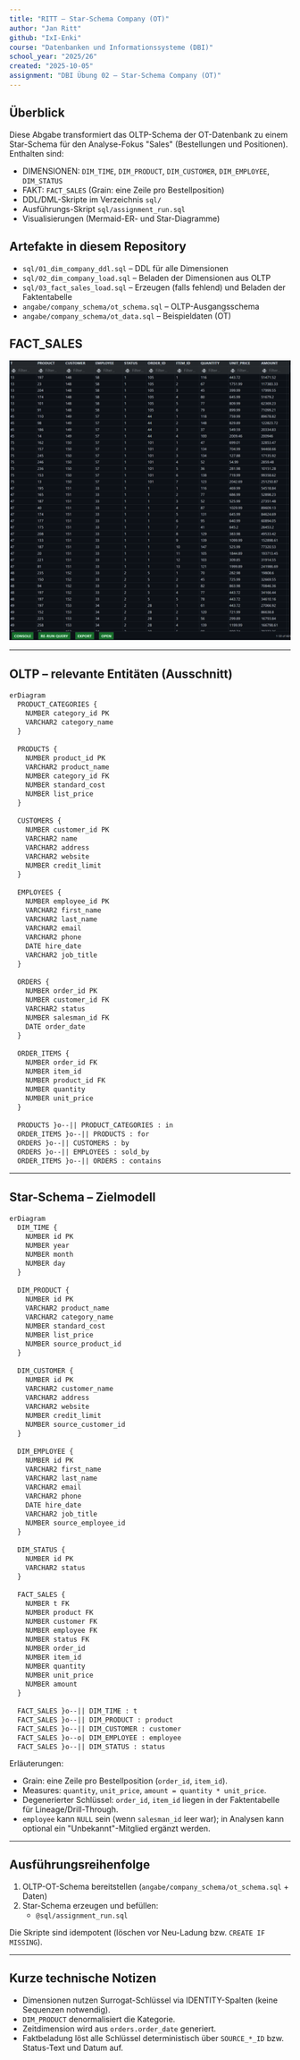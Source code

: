 ```yaml
---
title: "RITT – Star-Schema Company (OT)"
author: "Jan Ritt"
github: "IxI-Enki"
course: "Datenbanken und Informationssysteme (DBI)"
school_year: "2025/26"
created: "2025-10-05"
assignment: "DBI Übung 02 – Star-Schema Company (OT)"
---
```


## Überblick

Diese Abgabe transformiert das OLTP-Schema der OT-Datenbank zu einem Star-Schema für den Analyse-Fokus "Sales" (Bestellungen und Positionen). Enthalten sind:

- DIMENSIONEN: `DIM_TIME`, `DIM_PRODUCT`, `DIM_CUSTOMER`, `DIM_EMPLOYEE`, `DIM_STATUS`
- FAKT: `FACT_SALES` (Grain: eine Zeile pro Bestellposition)
- DDL/DML-Skripte im Verzeichnis `sql/`
- Ausführungs-Skript `sql/assignment_run.sql`
- Visualisierungen (Mermaid-ER- und Star-Diagramme)

## Artefakte in diesem Repository

- `sql/01_dim_company_ddl.sql` – DDL für alle Dimensionen
- `sql/02_dim_company_load.sql` – Beladen der Dimensionen aus OLTP
- `sql/03_fact_sales_load.sql` – Erzeugen (falls fehlend) und Beladen der Faktentabelle
- `angabe/company_schema/ot_schema.sql` – OLTP-Ausgangsschema
- `angabe/company_schema/ot_data.sql` – Beispieldaten (OT)

## FACT_SALES

![Fact Sales](angabe/img/fact_sales.png)

---

## OLTP – relevante Entitäten (Ausschnitt)

```mermaid
erDiagram
  PRODUCT_CATEGORIES {
    NUMBER category_id PK
    VARCHAR2 category_name
  }

  PRODUCTS {
    NUMBER product_id PK
    VARCHAR2 product_name
    NUMBER category_id FK
    NUMBER standard_cost
    NUMBER list_price
  }

  CUSTOMERS {
    NUMBER customer_id PK
    VARCHAR2 name
    VARCHAR2 address
    VARCHAR2 website
    NUMBER credit_limit
  }

  EMPLOYEES {
    NUMBER employee_id PK
    VARCHAR2 first_name
    VARCHAR2 last_name
    VARCHAR2 email
    VARCHAR2 phone
    DATE hire_date
    VARCHAR2 job_title
  }

  ORDERS {
    NUMBER order_id PK
    NUMBER customer_id FK
    VARCHAR2 status
    NUMBER salesman_id FK
    DATE order_date
  }

  ORDER_ITEMS {
    NUMBER order_id FK
    NUMBER item_id
    NUMBER product_id FK
    NUMBER quantity
    NUMBER unit_price
  }

  PRODUCTS }o--|| PRODUCT_CATEGORIES : in
  ORDER_ITEMS }o--|| PRODUCTS : for
  ORDERS }o--|| CUSTOMERS : by
  ORDERS }o--|| EMPLOYEES : sold_by
  ORDER_ITEMS }o--|| ORDERS : contains
```

---

## Star-Schema – Zielmodell

```mermaid
erDiagram
  DIM_TIME {
    NUMBER id PK
    NUMBER year
    NUMBER month
    NUMBER day
  }

  DIM_PRODUCT {
    NUMBER id PK
    VARCHAR2 product_name
    VARCHAR2 category_name
    NUMBER standard_cost
    NUMBER list_price
    NUMBER source_product_id
  }

  DIM_CUSTOMER {
    NUMBER id PK
    VARCHAR2 customer_name
    VARCHAR2 address
    VARCHAR2 website
    NUMBER credit_limit
    NUMBER source_customer_id
  }

  DIM_EMPLOYEE {
    NUMBER id PK
    VARCHAR2 first_name
    VARCHAR2 last_name
    VARCHAR2 email
    VARCHAR2 phone
    DATE hire_date
    VARCHAR2 job_title
    NUMBER source_employee_id
  }

  DIM_STATUS {
    NUMBER id PK
    VARCHAR2 status
  }

  FACT_SALES {
    NUMBER t FK
    NUMBER product FK
    NUMBER customer FK
    NUMBER employee FK
    NUMBER status FK
    NUMBER order_id
    NUMBER item_id
    NUMBER quantity
    NUMBER unit_price
    NUMBER amount
  }

  FACT_SALES }o--|| DIM_TIME : t
  FACT_SALES }o--|| DIM_PRODUCT : product
  FACT_SALES }o--|| DIM_CUSTOMER : customer
  FACT_SALES }o--o| DIM_EMPLOYEE : employee
  FACT_SALES }o--|| DIM_STATUS : status
```

Erläuterungen:

- Grain: eine Zeile pro Bestellposition (`order_id`, `item_id`).
- Measures: `quantity`, `unit_price`, `amount = quantity * unit_price`.
- Degenerierter Schlüssel: `order_id`, `item_id` liegen in der Faktentabelle für Lineage/Drill-Through.
- `employee` kann `NULL` sein (wenn `salesman_id` leer war);
  in Analysen kann optional ein "Unbekannt"-Mitglied ergänzt werden.

---

## Ausführungsreihenfolge

1. OLTP-OT-Schema bereitstellen (`angabe/company_schema/ot_schema.sql` + Daten)
2. Star-Schema erzeugen und befüllen:
   - `@sql/assignment_run.sql`

Die Skripte sind idempotent (löschen vor Neu-Ladung bzw. `CREATE IF MISSING`).

---

## Kurze technische Notizen

- Dimensionen nutzen Surrogat-Schlüssel via IDENTITY-Spalten (keine Sequenzen notwendig).
- `DIM_PRODUCT` denormalisiert die Kategorie.
- Zeitdimension wird aus `orders.order_date` generiert.
- Faktbeladung löst alle Schlüssel deterministisch über `SOURCE_*_ID` bzw. Status-Text und Datum auf.
